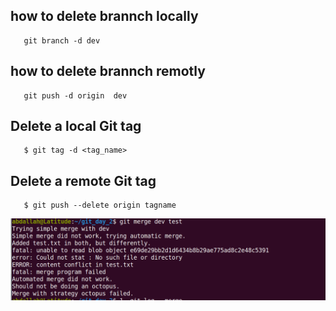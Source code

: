 ## how to delete brannch locally 
       git branch -d dev
       
## how to delete brannch remotly 
       git push -d origin  dev




## Delete a local Git tag
       $ git tag -d <tag_name>

## Delete a remote Git tag
       $ git push --delete origin tagname




![Happy Christmas](https://github.com/abdallah-abdelsabour/git_day_2/blob/master/Screenshot%20from%202023-01-26%2012-30-30.png)
